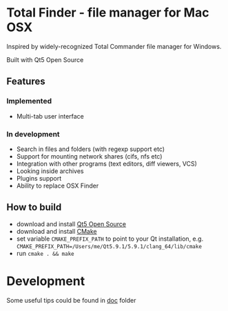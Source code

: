 Total Finder - file manager for Mac OSX
===============================

Inspired by widely-recognized Total Commander file manager for Windows.

Built with Qt5 Open Source

## Features

### Implemented
* Multi-tab user interface

### In development
* Search in files and folders (with regexp support etc)
* Support for mounting network shares (cifs, nfs etc)
* Integration with other programs (text editors, diff viewers, VCS)
* Looking inside archives
* Plugins support
* Ability to replace OSX Finder

## How to build
* download and install [Qt5 Open Source](https://www.qt.io)
* download and install [CMake](https://cmake.org)
* set variable ``CMAKE_PREFIX_PATH`` to point to your Qt installation, e.g. 
``CMAKE_PREFIX_PATH=/Users/me/Qt5.9.1/5.9.1/clang_64/lib/cmake``
* run ``cmake . && make``


Development
===========
Some useful tips could be found in [doc](./doc) folder
